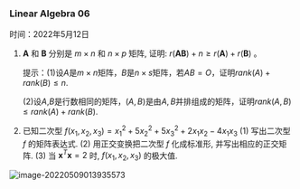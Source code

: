 ### Linear Algebra 06

时间：2022年5月12日

1. $\boldsymbol{A}$ 和 $\boldsymbol{B}$ 分别是 $m \times n$ 和 $n \times p$ 矩阵, 证明: $r(\boldsymbol{A B})+n \geq r(\boldsymbol{A})+r(\boldsymbol{B})$ 。

   提示：(1)设$A$是$m{\times}n$矩阵，$B$是$n{\times}s$矩阵，若$AB=O$，证明$rank(A)+rank(B){\leq}n$.

   (2)设$A$,$B$是行数相同的矩阵，$(A,B)$是由$A,B$并排组成的矩阵，证明$rank(A,B){\leq}rank(A)+rank(B)$.

2. 已知二次型 $f\left(x_{1}, x_{2}, x_{3}\right)=x_{1}^{2}+5 x_{2}^{2}+5 x_{3}^{2}+2 x_{1} x_{2}-4 x_{1} x_{3}$
   (1) 写出二次型 $f$ 的矩阵表达式.
   (2) 用正交变换把二次型 $f$ 化成标准形, 并写出相应的正交矩阵.
   (3) 当 $\boldsymbol{x}^{T} \boldsymbol{x}=2$ 时, $f\left(x_{1}, x_{2}, x_{3}\right)$ 的极大值.

![image-20220509013935573](https://gitee.com/wwlccccc/images/raw/master/images/image-20220509013935573.png)